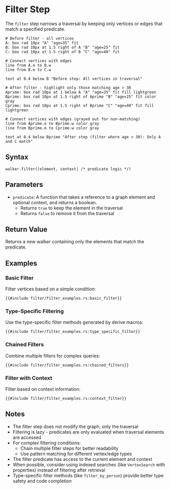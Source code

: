 # Filter Step

The `filter` step narrows a traversal by keeping only vertices or edges that match a specified predicate.

```pikchr
# Before filter - all vertices 
A: box rad 10px "A" "age=35" fit
B: box rad 10px at 1.5 right of A "B" "age=25" fit
C: box rad 10px at 1.5 right of B "C" "age=40" fit

# Connect vertices with edges
line from A.e to B.w
line from B.e to C.w

text at 0.4 below B "Before step: All vertices in traversal"

# After filter - highlight only those matching age > 30
Aprime: box rad 10px at 1 below A "A" "age=35" fit fill lightgreen
Bprime: box rad 10px at 1.5 right of Aprime "B" "age=25" fit color gray
Cprime: box rad 10px at 1.5 right of Bprime "C" "age=40" fit fill lightgreen

# Connect vertices with edges (grayed out for non-matching)
line from Aprime.e to Bprime.w color gray
line from Bprime.e to Cprime.w color gray

text at 0.4 below Bprime "After step (filter where age > 30): Only A and C match"
```

## Syntax

```rust,noplayground
walker.filter(|element, context| /* predicate logic */)
```

## Parameters

- `predicate`: A function that takes a reference to a graph element and optional context, and returns a boolean.
    - Returns `true` to keep the element in the traversal
    - Returns `false` to remove it from the traversal

## Return Value

Returns a new walker containing only the elements that match the predicate.

## Examples

### Basic Filter

Filter vertices based on a simple condition:

```rust,noplayground
{{#include filter/filter_examples.rs:basic_filter}}
```

### Type-Specific Filtering

Use the type-specific filter methods generated by derive macros:

```rust,noplayground
{{#include filter/filter_examples.rs:type_specific_filter}}
```

### Chained Filters

Combine multiple filters for complex queries:

```rust,noplayground
{{#include filter/filter_examples.rs:chained_filters}}
```

### Filter with Context

Filter based on context information:

```rust,noplayground
{{#include filter/filter_examples.rs:context_filter}}
```

## Notes

- The filter step does not modify the graph, only the traversal
- Filtering is lazy - predicates are only evaluated when traversal elements are accessed
- For complex filtering conditions:
    - Chain multiple filter steps for better readability
    - Use pattern matching for different vertex/edge types
- The filter predicate has access to the current element and context
- When possible, consider using indexed searches (like `VertexSearch` with properties) instead of filtering after
  retrieval
- Type-specific filter methods (like `filter_by_person`) provide better type safety and code completion